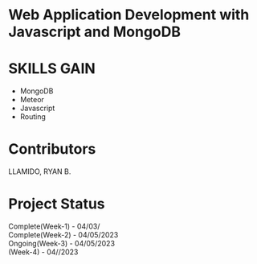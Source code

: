 # Web Application Development with Javascript and MongoDB
 
# SKILLS GAIN
- MongoDB
- Meteor
- Javascript
- Routing
# Contributors
LLAMIDO, RYAN B.

# Project Status
Complete(Week-1) - 04/03/<br>
Complete(Week-2) - 04/05/2023<br>
Ongoing(Week-3) - 04/05/2023<br>
(Week-4) - 04//2023<br>